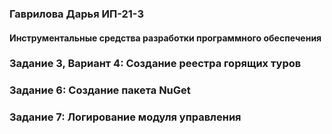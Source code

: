 ### Гаврилова Дарья ИП-21-3 
#### Инструментальные средства разработки программного обеспечения
### Задание 3, Вариант 4: Создание реестра горящих туров
### Задание 6: Создание пакета NuGet
### Задание 7: Логирование модуля управления

